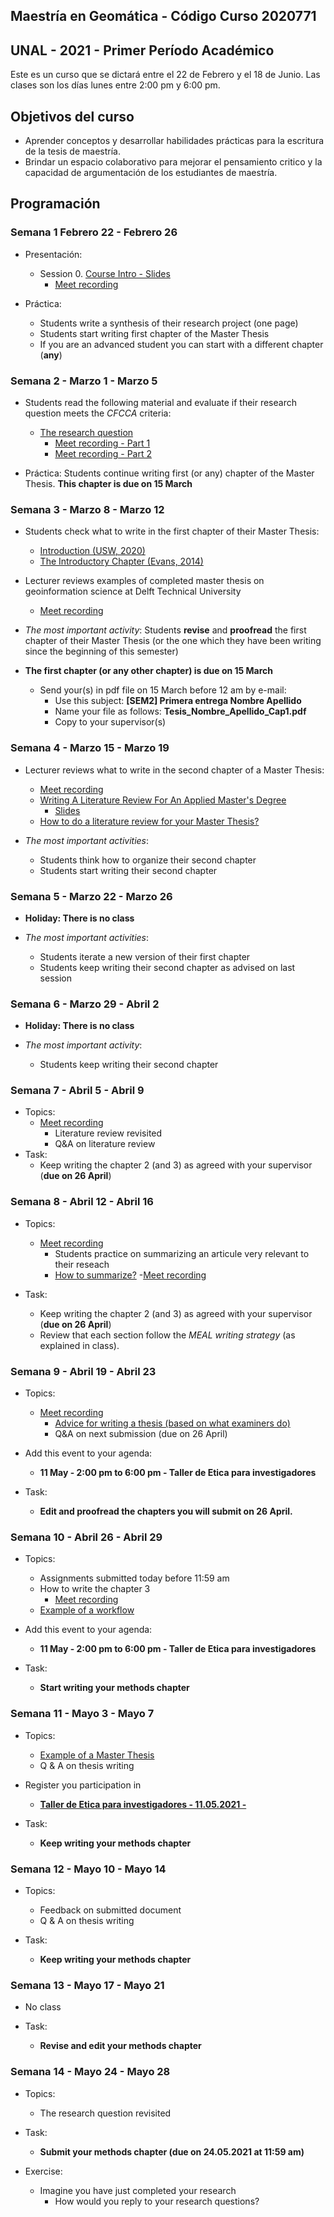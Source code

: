 ## Maestría en Geomática -   Código Curso 2020771
## UNAL - 2021 - Primer Período Académico 

Este es un curso que se dictará entre el  22 de Febrero y el 18 de Junio.
Las clases son los días lunes  entre 2:00 pm y 6:00 pm.

## Objetivos del curso

- Aprender conceptos y desarrollar habilidades prácticas para la escritura de la tesis de maestría.
- Brindar un espacio colaborativo para mejorar el pensamiento critico y la capacidad de argumentación de los estudiantes de maestría.

## Programación

### Semana 1  Febrero 22 - Febrero 26 

- Presentación:
  - Session 0.  [Course Intro - Slides](https://ials.github.io/seminario/sem_S0.html)
    - [Meet recording](https://drive.google.com/file/d/1VgBHsdrNbn15tiEuukpVEdlLw9DDbSw3/view?usp=sharing)
 
- Práctica:
  - Students write a synthesis of their research project (one page)
  - Students start writing first chapter of the Master Thesis
  - If you are an advanced student you can start with a different chapter (**any**)

### Semana 2 -  Marzo 1 - Marzo 5

- Students read the following material and evaluate if their research question meets the *CFCCA* criteria:
  - [The research question](https://libguides.msvu.ca/c.php?g=707361&p=5034449#s-lg-box-15836684)
    - [Meet recording - Part 1](https://drive.google.com/file/d/1mWr9DNYYSv4SL-gmRdhcewjvrpZv5MSt/view?usp=sharing)
    - [Meet recording - Part 2](https://drive.google.com/file/d/1WXDWFXB7Jb6fN5WATCgl4ueZxewMT968/view?usp=sharing)

  
- Práctica:
  Students continue writing first (or any) chapter of the Master Thesis. **This chapter is due on 15 March**
 
### Semana 3 - Marzo 8 - Marzo 12

- Students check  what to write in the first chapter of their Master Thesis:
  - [Introduction (USW, 2020)](https://student.unsw.edu.au/introductions)
  - [The Introductory Chapter (Evans, 2014)](https://drive.google.com/file/d/17vNf_QX6Fh-yfVzO3u-5sZc3gN5KS4D_/view?usp=sharing)

- Lecturer reviews examples of completed master thesis on geoinformation science  at Delft Technical University
  - [Meet recording](https://drive.google.com/file/d/1VZoUMKFUxDi_pGx_A3DZJhzjAPldMV0Z/view?usp=sharing)

- *The most important activity*:
  Students **revise** and **proofread** the first chapter of their Master Thesis  (or the one which they have been writing since the beginning of this semester)

- **The first chapter (or any other chapter) is due on 15 March**
  - Send your(s) in pdf file on 15 March before 12 am  by e-mail:
    - Use this subject: **[SEM2]  Primera entrega  Nombre Apellido**
    - Name your file as follows:  **Tesis_Nombre_Apellido_Cap1.pdf**
    - Copy to your supervisor(s)
  
### Semana 4 - Marzo 15 - Marzo 19

- Lecturer reviews what to write in the second chapter of a Master Thesis:
  - [Meet recording](https://drive.google.com/file/d/14btD-ltcvYXnffsAMTHo8vXjnMI2nlh_/view?usp=sharing)
  - [Writing A Literature Review For An Applied Master's Degree](https://repository.upenn.edu/cgi/viewcontent.cgi?article=1022&context=od_working_papers)
    - [Slides](https://drive.google.com/file/d/1S9Unijk4A9EruMZLmyI8qxph_eHIL6uc/view?usp=sharing) 
  - [How to do a literature review for your Master Thesis?](https://www.unil.ch/hec/files/live/sites/hec/files/doc/master/mscis/how-to-do-a-literature-review-for-your-master-thesis.pdf)
  
- *The most important activities*:
  - Students think how to organize their second chapter
  - Students start writing their second chapter
  
### Semana 5 - Marzo 22 - Marzo 26

- **Holiday: There is no class** 

- *The most important activities*:
  - Students iterate a new version of their first chapter
  - Students keep writing their second chapter as advised on last session


### Semana 6 - Marzo 29 - Abril 2

- **Holiday: There is no class** 

- *The most important activity*:
  - Students keep writing their second chapter 

### Semana 7 - Abril 5 - Abril 9

- Topics: 
  - [Meet recording](https://drive.google.com/file/d/1ahjufT3FXtDetb4-Q7g6BixMb6xrc_TN/view?usp=sharing)
    -	Literature review revisited
    -	Q&A on literature review
- Task:
  -	Keep writing the chapter 2 (and 3) as agreed with your supervisor (**due on 26 April**)

### Semana 8 - Abril 12 - Abril 16

- Topics: 
  - [Meet recording](https://drive.google.com/file/d/16L6c8O4bo7LeK61frjn2WZ7chIFNX_29/view?usp=sharing)
    -	Students practice on summarizing an articule very relevant to their reseach
    -	[How to summarize?](https://drive.google.com/file/d/1BgdsWxtgl-gBCccpd-fBTKJjFGQ0tXCf/view?usp=sharing)
      -[Meet recording](https://drive.google.com/file/d/1kVvBZCxTsMpwU_-N7mSRfYTLWE_uP7LJ/view?usp=sharing)
   
- Task:
  -	Keep writing the chapter 2 (and 3) as agreed with your supervisor (**due on 26 April**)
  -	Review that each section follow the *MEAL writing strategy* (as explained in class).

### Semana 9 - Abril 19 - Abril 23

- Topics: 
  - [Meet recording]()
    -	[Advice for writing a thesis (based on what examiners do)](https://www.tandfonline.com/doi/full/10.1080/23265507.2017.1300862)
    -	Q&A on next submission (due on 26 April)

- Add this event to your agenda:
  - **11 May -  2:00 pm to 6:00 pm -  Taller de Etica para investigadores**
  
- Task:
  -	**Edit and proofread the chapters you will submit on 26 April.**

### Semana 10 - Abril 26 - Abril 29

- Topics: 
  - Assignments submitted today before 11:59 am
  - How to write the chapter 3
    - [Meet recording](https://drive.google.com/file/d/1b11-iChNaOc0niJwYTLRecv4D6V-rapE/view?usp=sharing)
  - [Example of a workflow](https://drive.google.com/file/d/1X72JinVkj3j-TSgMtWiyezMe2o-pu8z8/view?usp=sharing)

- Add this event to your agenda:
  - **11 May -  2:00 pm to 6:00 pm -  Taller de Etica para investigadores**
  
- Task:
  -	**Start writing your methods chapter**

### Semana 11 - Mayo 3 - Mayo 7

- Topics: 
  - [Example of a Master Thesis](https://drive.google.com/file/d/1ZePdClvqiB6cv-sFO-3EDc0qSa5gsD_P/view?usp=sharing)
  - Q & A on thesis writing 

- Register you participation in 
  - [**Taller de Etica para investigadores - 11.05.2021 -**](http://bit.ly/TallerEticaFCA-1)
  
- Task:
  -	**Keep writing your methods chapter**

### Semana 12 - Mayo 10 - Mayo 14

- Topics: 
  - Feedback on submitted document
  - Q & A on thesis writing 

- Task:
  -	**Keep writing your methods chapter**

### Semana 13 - Mayo 17 - Mayo 21

- No class 

- Task:
  -	**Revise and edit your methods chapter**

### Semana 14 - Mayo 24 - Mayo 28

- Topics: 
  - The research question revisited

- Task:
  -	**Submit your methods chapter (due on 24.05.2021 at 11:59 am)**

- Exercise:
  -	Imagine you have just completed your research
    -	How would you reply to your research questions?
